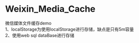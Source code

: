 # Weixin_Media_Cache
微信媒体文件缓存demo<br/>
  1、localStorage为使用localStorage进行存储，缺点是只有5m容量<br/>
  2、使用web sql dataBase进行存储<br/>
